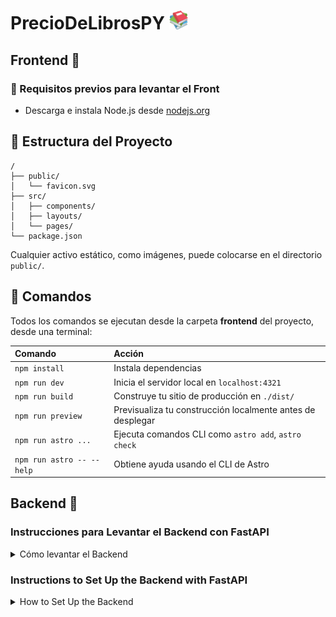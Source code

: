 # PrecioDeLibrosPY <img src="backend\static\books.256x256.png" height="30">

## Frontend 🎨

### 📃 Requisitos previos para levantar el Front

- Descarga e instala Node.js desde [nodejs.org](https://nodejs.org/es/download/)

## 🚀 Estructura del Proyecto

```text
/
├── public/
│   └── favicon.svg
├── src/
│   ├── components/
│   ├── layouts/
│   └── pages/
└── package.json
```

Cualquier activo estático, como imágenes, puede colocarse en el directorio `public/`.

## 🧞 Comandos

Todos los comandos se ejecutan desde la carpeta **frontend** del proyecto, desde una terminal:

| Comando                   | Acción                                           |
| :------------------------ | :----------------------------------------------- |
| `npm install`             | Instala dependencias                             |
| `npm run dev`             | Inicia el servidor local en `localhost:4321`     |
| `npm run build`           | Construye tu sitio de producción en `./dist/`    |
| `npm run preview`         | Previsualiza tu construcción localmente antes de desplegar |
| `npm run astro ...`       | Ejecuta comandos CLI como `astro add`, `astro check` |
| `npm run astro -- --help` | Obtiene ayuda usando el CLI de Astro             |

## Backend 🐍
### Instrucciones para Levantar el Backend con FastAPI

<details>
  <summary>Cómo levantar el Backend</summary>

  ### 📃 Requisitos previos para el Back
  Asegúrate de tener Python y el paquete `venv` instalados antes de seguir estos pasos.

  - Descarga e instala Python desde [python.org](https://www.python.org/downloads/)
  - Asegúrate de tener el paquete `venv` instalado (por lo general, está incluido con las versiones más recientes de Python)
  - abre la carpeta **Backend** desde tu terminal

  ### Crear un entorno virtual

  ```bash
  python -m venv venv
  ```

  Activar el entorno virtual:

  - En Windows:

    ```bash
    venv\Scripts\activate
    ```

  - En Linux/macOS:

    ```bash
    source venv/bin/activate
    ```

  Instalar los requisitos:
  ```bash
  pip install -r requirements.txt
  ```

  Prender la API con FastAPI:

  ```bash
  uvicorn main:app --reload
  ```

</details>

### Instructions to Set Up the Backend with FastAPI

<details>
  <summary>How to Set Up the Backend</summary>

  ### 📃 Prerequisites
  Make sure you have Python and the `venv` package installed before proceeding with these steps.

  - Download and install Python from [python.org](https://www.python.org/downloads/)
  - Ensure that the `venv` package is installed (it is usually included with the latest versions of Python)
  - open **backend** folder with your terminal

  ### Create a virtual environment

  ```bash
  python -m venv venv
  ```

  Activate the virtual environment:

  - On Windows:

    ```bash
    venv\Scripts\activate
    ```

  - On Linux/macOS:

    ```bash
    source venv/bin/activate
    ```

  Install the requirements:
  ```bash
  pip install -r requirements.txt
  ```

  Start the API with FastAPI:

  ```bash
  uvicorn main:app --reload
  ```

</details>